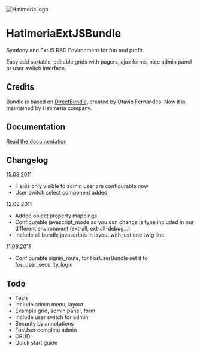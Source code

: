 ![Hatimeria logo](http://hatimeria.pl/assets/img/hatimeria_v_220.png)

# HatimeriaExtJSBundle

Symfony and ExtJS RAD Environment for fun and profit.

Easy add sortable, editable grids with pagers, ajax forms, nice admin panel or user switch interface.

## Credits

Bundle is based on [DirectBundle](https://github.com/oaugustus/DirectBundle), created by Otavio Fernandes.
Now it is maintained by Hatimeria company.

## Documentation

[Read the documentation](https://github.com/hatimeria/HatimeriaExtJSBundle/blob/master/Resources/doc/index.md)

## Changelog

15.08.2011

* Fields only visible to admin user are configurable now
* User switch select component added

12.08.2011

* Added object property mappings
* Configurable javascript_mode so you can change js type included in our different environment (ext-all, ext-all-debug...)
* Include all bundle javascripts in layout with just one twig line

11.08.2011

* Configurable signin_route, for FosUserBundle set it to fos_user_security_login

## Todo

* Tests
* Include admin menu, layout
* Example grid, admin panel, form
* Include user switch for admin
* Security by annotations
* FosUser complete admin
* CRUD
* Quick start guide